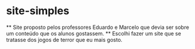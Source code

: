 ﻿# site-simples
** Site proposto pelos professores Eduardo e Marcelo que devia ser sobre um conteúdo que os alunos gostassem.
** Escolhi fazer um site que se tratasse dos jogos de terror que eu mais gosto.
